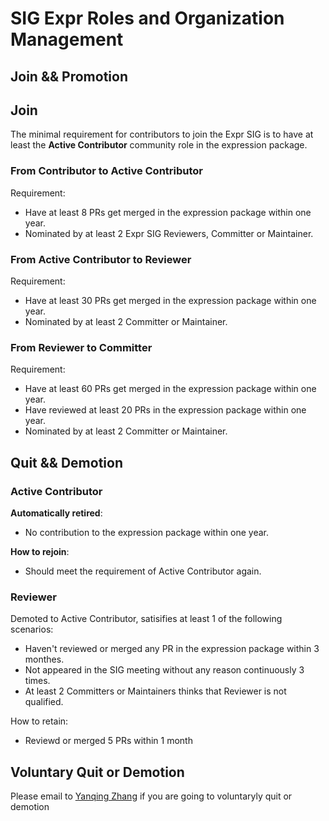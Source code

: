 # SIG Expr Roles and Organization Management

## Join && Promotion

## Join

The minimal requirement for contributors to join the Expr SIG is to have at
least the **Active Contributor** community role in the expression package.

### From Contributor to Active Contributor

Requirement:

* Have at least 8 PRs get merged in the expression package within one year.
* Nominated by at least 2 Expr SIG Reviewers, Committer or Maintainer.

### From Active Contributor to Reviewer

Requirement:

* Have at least 30 PRs get merged in the expression package within one year.
* Nominated by at least 2 Committer or Maintainer.

### From Reviewer to Committer

Requirement:

* Have at least 60 PRs get merged in the expression package within one year.
* Have reviewed at least 20 PRs in the expression package within one year.
* Nominated by at least 2 Committer or Maintainer.

## Quit && Demotion

### Active Contributor

**Automatically retired**:

* No contribution to the expression package within one year.

**How to rejoin**:

* Should meet the requirement of Active Contributor again.

### Reviewer

Demoted to Active Contributor, satisifies at least 1 of the following
scenarios:

* Haven't reviewed or merged any PR in the expression package within 3 monthes.
* Not appeared in the SIG meeting without any reason continuously 3 times.
* At least 2 Committers or Maintainers thinks that Reviewer is not qualified.

How to retain:

* Reviewd or merged 5 PRs within 1 month

## Voluntary Quit or Demotion

Please email to [Yanqing Zhang](mailto:zhangyanqing@pingcap.com) if you are
going to voluntaryly quit or demotion
